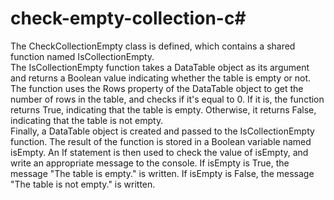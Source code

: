 # check-empty-collection-c#

The CheckCollectionEmpty class is defined, which contains a shared function named IsCollectionEmpty.  
The IsCollectionEmpty function takes a DataTable object as its argument and returns a Boolean value indicating whether the table is empty or not.  
The function uses the Rows property of the DataTable object to get the number of rows in the table, and checks if it's equal to 0. 
If it is, the function returns True, indicating that the table is empty. Otherwise, it returns False, indicating that the table is not empty.  
Finally, a DataTable object is created and passed to the IsCollectionEmpty function. The result of the function is stored in a Boolean variable named isEmpty. 
An If statement is then used to check the value of isEmpty, and write an appropriate message to the console. 
If isEmpty is True, the message "The table is empty." is written. If isEmpty is False, the message "The table is not empty." is written.
